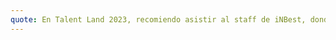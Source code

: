 ```yaml
---
quote: En Talent Land 2023, recomiendo asistir al staff de iNBest, donde estaran impartiendo conferencias y talleres por expertos de Microsoft Azure y Github. Ya de ahi se puede ir a cualquien conferencia de cualquier esecenario :)
---
```


